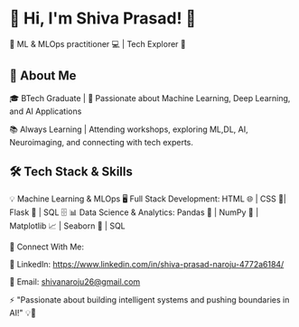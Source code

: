 # 👋 Hi, I'm Shiva Prasad! 🚀
🔹 ML & MLOps practitioner 💻 | Tech Explorer 🔬

## 🚀 About Me
🎓 BTech Graduate | 📍 Passionate about Machine Learning, Deep Learning, and AI Applications

📚 Always Learning | Attending workshops, exploring ML,DL, AI, Neuroimaging, and connecting with tech experts.

## 🛠️ Tech Stack & Skills
💡 Machine Learning & MLOps
🖥️ Full Stack Development: HTML 🌐 | CSS 🎨| Flask 🧩 | SQL 🗄️
📊 Data Science & Analytics: Pandas 🐼 | NumPy 🔢 | Matplotlib 📈 | Seaborn 🎨 | SQL 

🌟 Connect With Me:

💼 LinkedIn: https://www.linkedin.com/in/shiva-prasad-naroju-4772a6184/

📧 Email: shivanaroju26@gmail.com

⚡ "Passionate about building intelligent systems and pushing boundaries in AI!" 💡🚀
